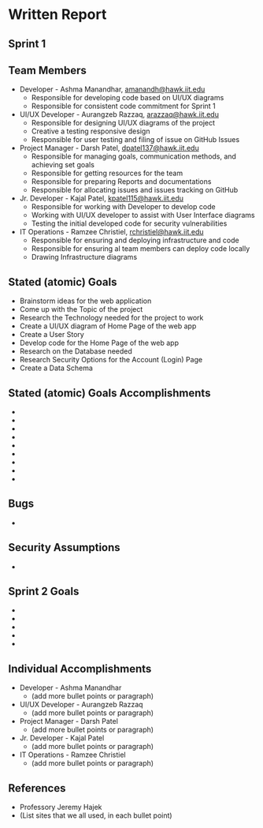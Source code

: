 # Written Report

## Sprint 1

## Team Members

* Developer - Ashma Manandhar, amanandh@hawk.iit.edu
  * Responsible for developing code based on UI/UX diagrams
  * Responsible for consistent code commitment for Sprint 1
* UI/UX Developer - Aurangzeb Razzaq, arazzaq@hawk.iit.edu
  * Responsible for designing UI/UX diagrams of the project
  * Creative a testing responsive design
  * Responsible for user testing and filing of issue on GitHub Issues
* Project Manager - Darsh Patel, dpatel137@hawk.iit.edu
  * Responsible for managing goals, communication methods, and achieving set goals
  * Responsible for getting resources for the team
  * Responsible for preparing Reports and documentations
  * Responsible for allocating issues and issues tracking on GitHub
* Jr. Developer - Kajal Patel, kpatel115@hawk.iit.edu
  * Responsible for working with Developer to develop code 
  * Working with UI/UX developer to assist with User Interface diagrams
  * Testing the initial developed code for security vulnerabilities
* IT Operations - Ramzee Christiel, rchristiel@hawk.iit.edu
  * Responsible for ensuring and deploying infrastructure and code
  * Responsible for ensuring al team members can deploy code locally
  * Drawing Infrastructure diagrams 

## Stated (atomic) Goals

* Brainstorm ideas for the web application
* Come up with the Topic of the project
* Research the Technology needed for the project to work
* Create a UI/UX diagram of Home Page of the web app
* Create a User Story
* Develop code for the Home Page of the web app
* Research on the Database needed 
* Research Security Options for the Account (Login) Page
* Create a Data Schema

## Stated (atomic) Goals Accomplishments
* 
* 
* 
* 
* 
* 
* 
* 
*  

## Bugs
* 

## Security Assumptions
* 

## Sprint 2 Goals
* 
* 
* 
* 
* 

## Individual Accomplishments
* Developer - Ashma Manandhar
  * (add more bullet points or paragraph) 
* UI/UX Developer - Aurangzeb Razzaq
  * (add more bullet points or paragraph)
* Project Manager - Darsh Patel
  * (add more bullet points or paragraph)
* Jr. Developer - Kajal Patel
  * (add more bullet points or paragraph)
* IT Operations - Ramzee Christiel
  * (add more bullet points or paragraph)

## References
* Professory Jeremy Hajek
* (List sites that we all used, in each bullet point)